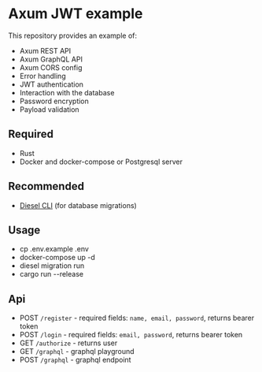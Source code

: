 # Axum JWT example

This repository provides an example of:

- Axum REST API
- Axum GraphQL API
- Axum CORS config
- Error handling
- JWT authentication
- Interaction with the database
- Password encryption
- Payload validation

## Required

- Rust
- Docker and docker-compose or Postgresql server

## Recommended

- [Diesel CLI](https://github.com/diesel-rs/diesel/tree/master/diesel_cli) (for database migrations)

## Usage

- cp .env.example .env
- docker-compose up -d
- diesel migration run
- cargo run --release

## Api

- POST `/register` - required fields: `name, email, password`, returns bearer token
- POST `/login` - required fields: `email, password`, returns bearer token
- GET `/authorize` - returns user
- GET `/graphql` - graphql playground
- POST `/graphql` - graphql endpoint
